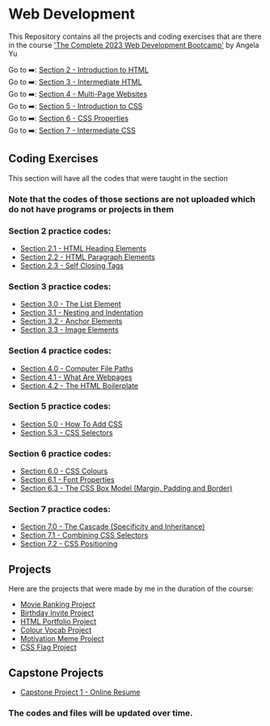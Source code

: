 # Web Development
 
This Repository contains all the projects and coding exercises that are there in the course ['The Complete 2023 Web Development Bootcamp'](https://www.udemy.com/course/the-complete-web-development-bootcamp/) by Angela Yu

Go to ➡️: [Section 2 - Introduction to HTML](./Section_2/)<br />
Go to ➡️: [Section 3 - Intermediate HTML](./Section_3/)<br />
Go to ➡️: [Section 4 - Multi-Page Websites](./Section_4/)<br />
Go to ➡️: [Section 5 - Introduction to CSS](./Section_5/)<br />
Go to ➡️: [Section 6 - CSS Properties](./Section_6/)<br />
Go to ➡️: [Section 7 - Intermediate CSS](./Section_7/)<br />

## Coding Exercises

This section will have all the codes that were taught in the section

### Note that the codes of those sections are not uploaded which do not have programs or projects in them 

### Section 2 practice codes:

- [Section 2.1 - HTML Heading Elements](./Section_2/2.1_Heading_Element/index.html) <br />
- [Section 2.2 - HTML Paragraph Elements](./Section_2/2.2_Paragraph_Element/index.html) <br />
- [Section 2.3 - Self Closing Tags](./Section_2/2.3_Void_Elements/index.html) <br />

### Section 3 practice codes:

- [Section 3.0 - The List Element](./Section_3/3.0_List_Elements/index.html) <br />
- [Section 3.1 - Nesting and Indentation](./Section_3/3.1_Nesting_and_Indentation/index.html) <br />
- [Section 3.2 - Anchor Elements](./Section_3/3.2_Anchor_Elements/index.html) <br />
- [Section 3.3 - Image Elements](./Section_3/3.3_Image_Elements/index.html) <br />

### Section 4 practice codes:

- [Section 4.0 - Computer File Paths](./Section_4/4.0_File_Paths/Folder0/Folder3/index.html) <br />
- [Section 4.1 - What Are Webpages](./Section_4/4.1_Webpages/index.html) <br />
- [Section 4.2 - The HTML Boilerplate](./Section_4/4.2_HTML_Boiler_Plate/index.html) <br />

### Section 5 practice codes:

- [Section 5.0 - How To Add CSS](./Section_5/5.1_Adding_CSS/index.html) <br />
- [Section 5.3 - CSS Selectors](./Section_5/5.3_CSS_Selectors/index.html) <br />

### Section 6 practice codes:

- [Section 6.0 - CSS Colours](./Section_6/6.0_CSS_Colors/index.html) <br />
- [Section 6.1 - Font Properties](./Section_6/6.1_Font_Properties/index.html) <br />
- [Section 6.3 - The CSS Box Model (Margin, Padding and Border)](./Section_6/6.3_CSS_Box_Model/index.html) <br />

### Section 7 practice codes:

- [Section 7.0 - The Cascade (Specificity and Inheritance)](./Section_7/7.0_CSS_Cascade/index.html) <br />
- [Section 7.1 - Combining CSS Selectors](./Section_7/7.1_Combining_Selectors/index.html) <br />
- [Section 7.2 - CSS Positioning](./Section_7/7.2_CSS_Positioning/index.html) <br />

## Projects

Here are the projects that were made by me in the duration of the course:

- [Movie Ranking Project](./Section_2/2.4_Movie_Ranking_Project/index.html) <br />
- [Birthday Invite Project](./Section_3/3.4_Birthday_Invite_Project/index.html) <br />
- [HTML Portfolio Project](./Section_4/4.3_HTML_Portfolio_Project/index.html) <br />
- [Colour Vocab Project](./Section_5/5.4_Color_Vocab_Project/index.html) <br />
- [Motivation Meme Project](./Section_6/6.4_Motivation_Meme_Project/index.html) <br />
- [CSS Flag Project](./Section_7/7.3_CSS_Flag_Project/index.html) <br />

## Capstone Projects
- [Capstone Project 1 - Online Resume](./Capstone_Projects/Project_1/index.html) <br />

### The codes and files will be updated over time.
